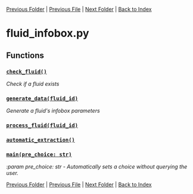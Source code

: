 [Previous Folder](../core/cache.md) | [Previous File](fluid_article.md) | [Next Folder](../items/item_article.md) | [Back to Index](../../index.md)

# fluid_infobox.py

## Functions

### [`check_fluid()`](https://github.com/Vaileasys/pz-wiki_parser/blob/main/scripts/fluids/fluid_infobox.py#L17)

_Check if a fluid exists_
### [`generate_data(fluid_id)`](https://github.com/Vaileasys/pz-wiki_parser/blob/main/scripts/fluids/fluid_infobox.py#L27)

_Generate a fluid's infobox parameters_
### [`process_fluid(fluid_id)`](https://github.com/Vaileasys/pz-wiki_parser/blob/main/scripts/fluids/fluid_infobox.py#L68)
### [`automatic_extraction()`](https://github.com/Vaileasys/pz-wiki_parser/blob/main/scripts/fluids/fluid_infobox.py#L84)
### [`main(pre_choice: str)`](https://github.com/Vaileasys/pz-wiki_parser/blob/main/scripts/fluids/fluid_infobox.py#L97)

_:param pre_choice: str - Automatically sets a choice without querying the user._


[Previous Folder](../core/cache.md) | [Previous File](fluid_article.md) | [Next Folder](../items/item_article.md) | [Back to Index](../../index.md)

